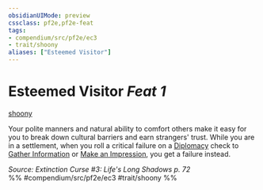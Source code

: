 ```yaml
---
obsidianUIMode: preview
cssclass: pf2e,pf2e-feat
tags:
- compendium/src/pf2e/ec3
- trait/shoony
aliases: ["Esteemed Visitor"]
---
```

# Esteemed Visitor  *Feat 1*  
[shoony](../../rules/traits/shoony-ec3.md)  


Your polite manners and natural ability to comfort others make it easy for you to break down cultural barriers and earn strangers' trust. While you are in a settlement, when you roll a critical failure on a [Diplomacy](../skills.md#Diplomacy) check to [Gather Information](../../rules/actions/gather-information.md) or [Make an Impression](../../rules/actions/make-an-impression.md), you get a failure instead.

*Source: Extinction Curse #3: Life's Long Shadows p. 72*  
%% #compendium/src/pf2e/ec3 #trait/shoony %%
